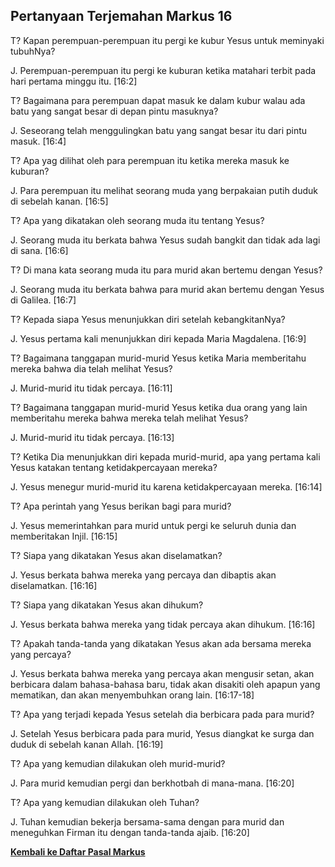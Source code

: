 ## Pertanyaan Terjemahan Markus 16 ##

T? Kapan perempuan-perempuan itu pergi ke kubur Yesus untuk meminyaki tubuhNya?

J. Perempuan-perempuan itu pergi ke kuburan ketika matahari terbit pada hari pertama minggu itu. [16:2]

T? Bagaimana para perempuan dapat masuk ke dalam kubur walau ada batu yang sangat besar di depan pintu masuknya?

J. Seseorang telah menggulingkan batu yang sangat besar itu dari pintu masuk. [16:4]

T? Apa yag dilihat oleh para perempuan itu ketika mereka masuk ke kuburan?

J. Para perempuan itu melihat seorang muda yang berpakaian putih duduk di sebelah kanan. [16:5]

T? Apa yang dikatakan oleh seorang muda itu tentang Yesus?

J. Seorang muda itu berkata bahwa Yesus sudah bangkit dan tidak ada lagi di sana. [16:6]

T? Di mana kata seorang muda itu para murid akan bertemu dengan Yesus?

J. Seorang muda itu berkata bahwa para murid akan bertemu dengan Yesus di Galilea. [16:7]

T? Kepada siapa Yesus menunjukkan diri setelah kebangkitanNya?

J. Yesus pertama kali menunjukkan diri kepada Maria Magdalena. [16:9]

T? Bagaimana tanggapan murid-murid Yesus ketika Maria memberitahu mereka bahwa dia telah melihat Yesus?

J. Murid-murid itu tidak percaya. [16:11]

T? Bagaimana tanggapan murid-murid Yesus ketika dua orang yang lain memberitahu mereka bahwa mereka telah melihat Yesus?

J. Murid-murid itu tidak percaya. [16:13]

T? Ketika Dia menunjukkan diri kepada murid-murid, apa yang pertama kali Yesus katakan tentang ketidakpercayaan mereka?

J. Yesus menegur murid-murid itu karena ketidakpercayaan mereka. [16:14]

T? Apa perintah yang Yesus berikan bagi para murid?

J. Yesus memerintahkan para murid untuk pergi ke seluruh dunia dan memberitakan Injil. [16:15]

T? Siapa yang dikatakan Yesus akan diselamatkan?

J. Yesus berkata bahwa mereka yang percaya dan dibaptis akan diselamatkan. [16:16]

T? Siapa yang dikatakan Yesus akan dihukum?

J. Yesus berkata bahwa mereka yang tidak percaya akan dihukum. [16:16]

T? Apakah tanda-tanda yang dikatakan Yesus akan ada bersama mereka yang percaya?

J. Yesus berkata bahwa mereka yang percaya akan mengusir setan, akan berbicara dalam bahasa-bahasa baru, tidak akan disakiti oleh apapun yang mematikan, dan akan menyembuhkan orang lain. [16:17-18]

T? Apa yang terjadi kepada Yesus setelah dia berbicara pada para murid?

J. Setelah Yesus berbicara pada para murid, Yesus diangkat ke surga dan duduk di sebelah kanan Allah. [16:19]

T? Apa yang kemudian dilakukan oleh murid-murid?

J. Para murid kemudian pergi dan berkhotbah di mana-mana. [16:20]

T? Apa yang kemudian dilakukan oleh Tuhan?

J. Tuhan kemudian bekerja bersama-sama dengan para murid dan meneguhkan Firman itu dengan tanda-tanda ajaib. [16:20]

__[Kembali ke Daftar Pasal Markus](./)__

